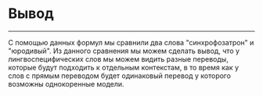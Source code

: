 # Вывод
__________
С помощью данных формул мы сравнили два слова "синхрофозатрон" и "юродивый". Из данного сравнения мы можем сделать вывод, что у лингвоспецифических слов мы можем видить разные переводы, которые будут подходить к отдельным контекстам, в то время как у слов с прямым переводом будет одинаковый перевод у которого возможны однокоренные модели.
